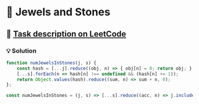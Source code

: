 # 📝 Jewels and Stones

## 🔗 [Task description on LeetCode](https://leetcode.com/problems/jewels-and-stones/description/)

### 💡 Solution

```javascript
function numJewelsInStones(j, s) {
    const hash = [...j].reduce((obj, n) => { obj[n] = 0; return obj; }, {});
    [...s].forEach(n => hash[n] !== undefined && (hash[n] += 1));
    return Object.values(hash).reduce((sum, n) => sum + n, 0);
};

const numJewelsInStones = (j, s) => [...s].reduce((acc, n) => j.includes(n) ? acc + 1 : acc, 0);
```
